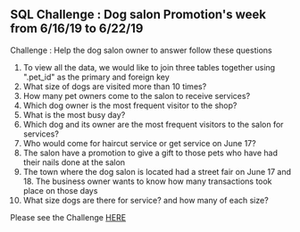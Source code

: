## SQL Challenge : Dog salon Promotion's week from 6/16/19 to 6/22/19
Challenge : Help the dog salon owner to answer follow these questions

1. To view all the data, we would like to join three tables together using ".pet_id" as the primary and foreign key
2. What size of dogs are visited more than 10 times?
3. How many pet owners come to the salon to receive services?
4. Which dog owner is the most frequent visitor to the shop?
5. What is the most busy day?
6. Which dog and its owner are the most frequent visitors to the salon for services?
7. Who would come for haircut service or get service on June 17?
8. The salon have a promotion to give a gift to those pets who have had their nails done at the salon
9. The town where the dog salon is located had a street fair on June 17 and 18. The business owner wants to know how many transactions took place on those days
10. What size dogs are there for service? and how many of each size?

Please see the Challenge [HERE](https://github.com/Msutinee/SQL-Dog-Salon-Promotion-Week)
